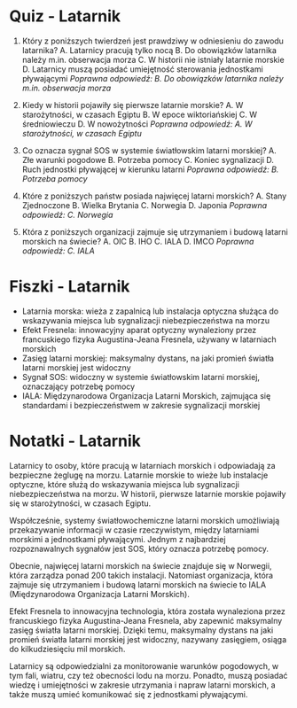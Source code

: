  # Quiz - Latarnik
1. Który z poniższych twierdzeń jest prawdziwy w odniesieniu do zawodu latarnika?
   A. Latarnicy pracują tylko nocą
   B. Do obowiązków latarnika należy m.in. obserwacja morza
   C. W historii nie istniały latarnie morskie
   D. Latarnicy muszą posiadać umiejętność sterowania jednostkami pływającymi
   *Poprawna odpowiedź: B. Do obowiązków latarnika należy m.in. obserwacja morza*

2. Kiedy w historii pojawiły się pierwsze latarnie morskie?
   A. W starożytności, w czasach Egiptu
   B. W epoce wiktoriańskiej
   C. W średniowieczu
   D. W nowożytności
   *Poprawna odpowiedź: A. W starożytności, w czasach Egiptu*

3. Co oznacza sygnał SOS w systemie światłowskim latarni morskiej?
   A. Złe warunki pogodowe
   B. Potrzeba pomocy
   C. Koniec sygnalizacji
   D. Ruch jednostki pływającej w kierunku latarni
   *Poprawna odpowiedź: B. Potrzeba pomocy*

4. Które z poniższych państw posiada najwięcej latarni morskich?
   A. Stany Zjednoczone
   B. Wielka Brytania
   C. Norwegia
   D. Japonia
   *Poprawna odpowiedź: C. Norwegia*

5. Która z poniższych organizacji zajmuje się utrzymaniem i budową latarni morskich na świecie?
   A. OIC
   B. IHO
   C. IALA
   D. IMCO
   *Poprawna odpowiedź: C. IALA*

# Fiszki - Latarnik
- Latarnia morska: wieża z zapalnicą lub instalacja optyczna służąca do wskazywania miejsca lub sygnalizacji niebezpieczeństwa na morzu
- Efekt Fresnela: innowacyjny aparat optyczny wynaleziony przez francuskiego fizyka Augustina-Jeana Fresnela, używany w latarniach morskich
- Zasięg latarni morskiej: maksymalny dystans, na jaki promień światła latarni morskiej jest widoczny
- Sygnał SOS: widoczny w systemie światłowskim latarni morskiej, oznaczający potrzebę pomocy
- IALA: Międzynarodowa Organizacja Latarni Morskich, zajmująca się standardami i bezpieczeństwem w zakresie sygnalizacji morskiej

# Notatki - Latarnik
Latarnicy to osoby, które pracują w latarniach morskich i odpowiadają za bezpieczne żeglugę na morzu. Latarnie morskie to wieże lub instalacje optyczne, które służą do wskazywania miejsca lub sygnalizacji niebezpieczeństwa na morzu. W historii, pierwsze latarnie morskie pojawiły się w starożytności, w czasach Egiptu.

Współcześnie, systemy światłowochemiczne latarni morskich umożliwiają przekazywanie informacji w czasie rzeczywistym, między latarniami morskimi a jednostkami pływającymi. Jednym z najbardziej rozpoznawalnych sygnałów jest SOS, który oznacza potrzebę pomocy.

Obecnie, najwięcej latarni morskich na świecie znajduje się w Norwegii, która zarządza ponad 200 takich instalacji. Natomiast organizacja, która zajmuje się utrzymaniem i budową latarni morskich na świecie to IALA (Międzynarodowa Organizacja Latarni Morskich).

Efekt Fresnela to innowacyjna technologia, która została wynaleziona przez francuskiego fizyka Augustina-Jeana Fresnela, aby zapewnić maksymalny zasięg światła latarni morskiej. Dzięki temu, maksymalny dystans na jaki promień światła latarni morskiej jest widoczny, nazywany zasięgiem, osiąga do kilkudziesięciu mil morskich.

Latarnicy są odpowiedzialni za monitorowanie warunków pogodowych, w tym fali, wiatru, czy też obecności lodu na morzu. Ponadto, muszą posiadać wiedzę i umiejętności w zakresie utrzymania i napraw latarni morskich, a także muszą umieć komunikować się z jednostkami pływającymi.